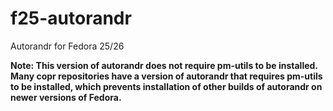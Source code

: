 # f25-autorandr
Autorandr for Fedora 25/26

**Note: This version of autorandr does not require pm-utils to be installed. Many copr repositories have a version of autorandr that requires pm-utils to be installed, which prevents installation of other builds of autorandr on newer versions of Fedora.**

